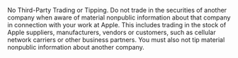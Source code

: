 No Third-Party Trading or Tipping. Do not trade in the securities of another company when aware
of material nonpublic information about that company in connection with your work at Apple. This
includes trading in the stock of Apple suppliers, manufacturers, vendors or customers, such as
cellular network carriers or other business partners. You must also not tip material nonpublic
information about another company.